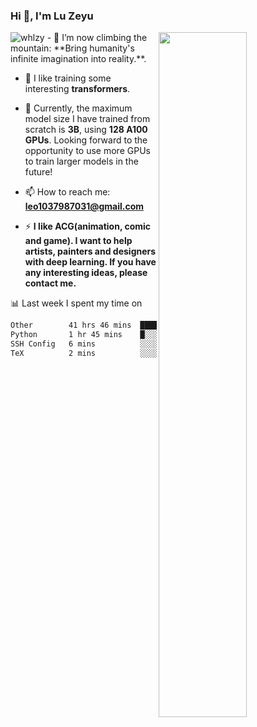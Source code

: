 ### Hi 👋, I'm Lu Zeyu

<img src="https://komarev.com/ghpvc/?username=whlzy&label=Profile%20views&color=0e75b6&style=flat" alt="whlzy" />
<img align="right" width="53%" src="https://github-readme-stats.vercel.app/api?username=whlzy&show_icons=true">
- 🔭 I’m now climbing the mountain: **Bring humanity's infinite imagination into reality.**.

- 🌄 I like training some interesting **transformers**.

- 🌠 Currently, the maximum model size I have trained from scratch is **3B**, using **128 A100 GPUs**. Looking forward to the opportunity to use more GPUs to train larger models in the future!

- 📫 How to reach me: **leo1037987031@gmail.com**

- ⚡ **I like ACG(animation, comic and game). I want to help artists, painters and designers with deep learning. If you have any interesting ideas, please contact me.**

📊 Last week I spent my time on

<!--START_SECTION:waka-->

```txt
Other        41 hrs 46 mins  ████████████████████████░   95.66 %
Python       1 hr 45 mins    █░░░░░░░░░░░░░░░░░░░░░░░░   04.01 %
SSH Config   6 mins          ░░░░░░░░░░░░░░░░░░░░░░░░░   00.24 %
TeX          2 mins          ░░░░░░░░░░░░░░░░░░░░░░░░░   00.08 %
```

<!--END_SECTION:waka-->

